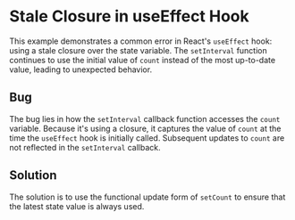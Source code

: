 # Stale Closure in useEffect Hook
This example demonstrates a common error in React's `useEffect` hook: using a stale closure over the state variable.  The `setInterval` function continues to use the initial value of `count` instead of the most up-to-date value, leading to unexpected behavior.

## Bug
The bug lies in how the `setInterval` callback function accesses the `count` variable.  Because it's using a closure, it captures the value of `count` at the time the `useEffect` hook is initially called.  Subsequent updates to `count` are not reflected in the `setInterval` callback.

## Solution
The solution is to use the functional update form of `setCount` to ensure that the latest state value is always used.